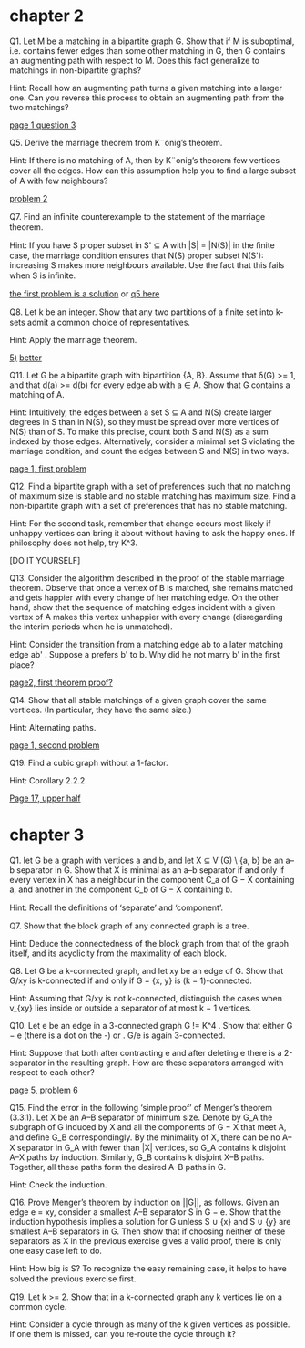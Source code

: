 # chapter 2

Q1. Let M be a matching in a bipartite graph G. Show that if M is suboptimal, i.e. contains fewer edges than some other matching in G, then G contains an augmenting path with respect to M. Does this fact generalize to matchings in non-bipartite graphs?

Hint: Recall how an augmenting path turns a given matching into a larger one. Can you reverse this process to obtain an augmenting path from the two matchings?

[page 1 question 3](http://homepage.cs.uiowa.edu/~sriram/137/spring05/hw1Solution.pdf)

Q5. Derive the marriage theorem from K¨onig’s theorem.

Hint: If there is no matching of A, then by K¨onig’s theorem few vertices cover all the edges. How can this assumption help you to ﬁnd a large subset of A with few neighbours?

[problem 2](http://www.sfu.ca/~mdevos/345/homework6_sol.pdf)

Q7. Find an inﬁnite counterexample to the statement of the marriage theorem.

Hint: If you have S proper subset in S' ⊆ A with |S| = |N(S)| in the ﬁnite case, the marriage condition ensures that N(S) proper subset N(S'): increasing S makes more neighbours available. Use the fact that this fails when S is inﬁnite.

[the first problem is a solution](http://homepages.math.uic.edu/~mubayi/591GT/hw2sol.pdf) or [q5 here](http://www.cs.bilkent.edu.tr/~ugur/teaching/cs570/assignment/hw2sol.pdf)

Q8. Let k be an integer. Show that any two partitions of a ﬁnite set into k-sets admit a common choice of representatives.

Hint: Apply the marriage theorem.

[5)](http://homepages.math.uic.edu/~mubayi/591GT/hw2sol.pdf)
[better](http://www.austinmohr.com/Work_files/mohr%20hw2.pdf)

Q11. Let G be a bipartite graph with bipartition {A, B}. Assume that δ(G) >= 1, and that d(a) >= d(b) for every edge ab with a ∈ A. Show that G contains a matching of A.

Hint: Intuitively, the edges between a set S ⊆ A and N(S) create larger degrees in S than in N(S), so they must be spread over more vertices of N(S) than of S. To make this precise, count both S and N(S) as a sum indexed by those edges. Alternatively, consider a minimal set S violating the marriage condition, and count the edges between S and N(S) in two ways.

[page 1, first problem](http://people.math.sc.edu/lu/teaching/2013fall_776/homework4_sol.pdf)

Q12. Find a bipartite graph with a set of preferences such that no matching of maximum size is stable and no stable matching has maximum size. Find a non-bipartite graph with a set of preferences that has no stable matching.

Hint: For the second task, remember that change occurs most likely if unhappy vertices can bring it about without having to ask the happy ones. If philosophy does not help, try K^3.

[DO IT YOURSELF]

Q13. Consider the algorithm described in the proof of the stable marriage theorem. Observe that once a vertex of B is matched, she remains matched and gets happier with every change of her matching edge. On the other hand, show that the sequence of matching edges incident with a given vertex of A makes this vertex unhappier with every change (disregarding the interim periods when he is unmatched).

Hint: Consider the transition from a matching edge ab to a later matching edge ab' . Suppose a prefers b' to b. Why did he not marry b' in the ﬁrst place?

[page2, first theorem proof?](http://www.cs.hunter.cuny.edu/~saad/courses/493.55/notes/note7.pdf)

Q14. Show that all stable matchings of a given graph cover the same vertices. (In particular, they have the same size.)

Hint: Alternating paths.

[page 1, second problem](http://people.math.sc.edu/lu/teaching/2013fall_776/homework4_sol.pdf)

Q19. Find a cubic graph without a 1-factor.

Hint: Corollary 2.2.2.

[Page 17, upper half](http://web.thu.edu.tw/wang/www/1factor_Cubic/FactorBook(Chapter1).pdf)


# chapter 3

Q1. let G be a graph with vertices a and b, and let X ⊆ V (G) \ {a, b} be an a–b separator in G. Show that X is minimal as an a–b separator if and only if every vertex in X has a neighbour in the component C\_a of G − X containing a, and another in the component C\_b of G − X containing b.

Hint: Recall the deﬁnitions of ‘separate’ and ‘component’.

Q7. Show that the block graph of any connected graph is a tree.

Hint: Deduce the connectedness of the block graph from that of the graph itself, and its acyclicity from the maximality of each block.

Q8. Let G be a k-connected graph, and let xy be an edge of G. Show that G/xy is k-connected if and only if G − {x, y} is (k − 1)-connected.

Hint: Assuming that G/xy is not k-connected, distinguish the cases when v_{xy} lies inside or outside a separator of at most k − 1 vertices.

Q10. Let e be an edge in a 3-connected graph G != K^4 . Show that either G − e (there is a dot on the -) or . G/e is again 3-connected.

Hint: Suppose that both after contracting e and after deleting e there is a 2-separator in the resulting graph. How are these separators arranged with respect to each other?

[page 5, problem 6](http://people.math.sc.edu/lu/teaching/2013fall_776/homework4_sol.pdf)

Q15. Find the error in the following ‘simple proof’ of Menger’s theorem (3.3.1). Let X be an A–B separator of minimum size. Denote by G\_A the subgraph of G induced by X and all the components of G − X that meet A, and deﬁne G\_B correspondingly. By the minimality of X, there can be no A–X separator in G\_A with fewer than |X| vertices, so G\_A contains k disjoint A–X paths by induction. Similarly, G\_B contains k disjoint X–B paths. Together, all these paths form the desired A–B paths in G.

Hint: Check the induction.

Q16. Prove Menger’s theorem by induction on ||G||, as follows. Given an edge e = xy, consider a smallest A–B separator S in G − e. Show that the induction hypothesis implies a solution for G unless S ∪ {x} and S ∪ {y} are smallest A–B separators in G. Then show that if choosing neither of these separators as X in the previous exercise gives a valid proof, there is only one easy case left to do.

Hint: How big is S? To recognize the easy remaining case, it helps to have solved the previous exercise ﬁrst.

Q19. Let k >= 2. Show that in a k-connected graph any k vertices lie on a common cycle.

Hint: Consider a cycle through as many of the k given vertices as possible. If one them is missed, can you re-route the cycle through it?
